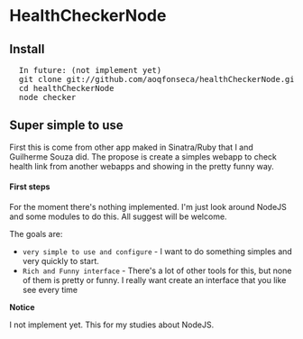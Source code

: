 # HealthCheckerNode

## Install

<pre>
  In future: (not implement yet)
  git clone git://github.com/aoqfonseca/healthCheckerNode.git
  cd healthCheckerNode
  node checker
</pre>


## Super simple to use

First this is come from other app maked in Sinatra/Ruby that I and Guilherme Souza did. The propose is create a simples webapp to check health link from another webapps and showing in the pretty funny way.


#### First steps

For the moment there's nothing implemented. I'm just look around NodeJS and some modules to do this. All suggest will be welcome.

The goals are:

* `very simple to use and configure` - I want to do something simples and very quickly to start. 
* `Rich and Funny interface` - There's a lot of other tools for this, but none of them is pretty or funny. I really want create an interface that you like see every time



**Notice**

I not implement yet. This for my studies about NodeJS. 

